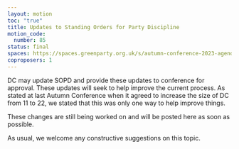 ```yaml
---
layout: motion
toc: "true"
title: Updates to Standing Orders for Party Discipline
motion_code:
  number: 85
status: final
spaces: https://spaces.greenparty.org.uk/s/autumn-conference-2023-agenda-forum/post/post/view?id=11055
coproposers: 1
---
```

DC may update SOPD and provide these updates to conference for approval. These updates will seek to help improve the current process. As stated at last Autumn Conference when it agreed to increase the size of DC from 11 to 22, we stated that this was only one way to help improve things.

These changes are still being worked on and will be posted here as soon as possible.

As usual, we welcome any constructive suggestions on this topic.
